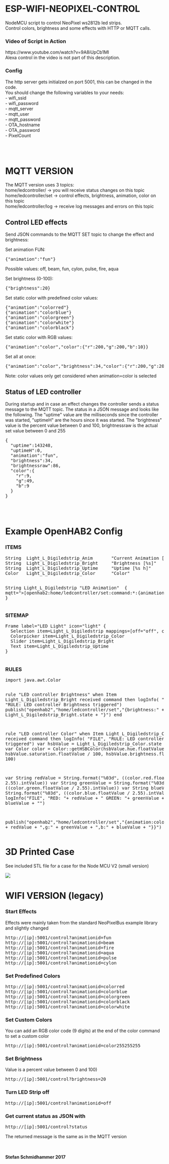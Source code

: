 # ESP-WIFI-NEOPIXEL-CONTROL
NodeMCU script to control NeoPixel ws2812b led strips.<br/>
Control colors, brightness and some effects with HTTP or MQTT calls.

<h3>Video of Script in Action</h3>
https://www.youtube.com/watch?v=9A8iUpCb1MI
<br/>Alexa control in the video is not part of this description.

<h3>Config</h3>
The http server gets initialzed on port 5001, this can be changed in the code.<br/>
You should change the following variables to your needs:<br/>
- wifi_ssid<br/>
- wifi_password<br/>
- mqtt_server<br/>
- mqtt_user<br/>
- mqtt_password<br/>
- OTA_hostname<br/>
- OTA_password<br/>
- PixelCount

<br/><br/>
<h1>MQTT VERSION</h1>

The MQTT version uses 3 topics:<br/>
home/ledcontroller/ -> you will receive status changes on this topic <br/>
home/ledcontroller/set -> control effects, brightness, animation, color on this topic <br/>
home/ledcontroller/log -> receive log messages and errors on this topic 

<h2>Control LED effects</h2>
Send JSON commands to the MQTT SET topic to change the effect and brightness:

Set animation FUN:
<pre>{"animation":"fun"}</pre>
Possible values: off, beam, fun, cylon, pulse, fire, aqua

Set brightness (0-100):
<pre>{"brightness":20}</pre>

Set static color with predefined color values:
<pre>{"animation":"colorred"}
{"animation":"colorblue"}
{"animation":"colorgreen"}
{"animation":"colorwhite"}
{"animation":"colorblack"}</pre>

Set static color with RGB values:
<pre>{"animation":"color","color":{"r":200,"g":200,"b":10}}</pre>

Set all at once:
<pre>{"animation":"color","brightness":34,"color":{"r":200,"g":200,"b":10}}</pre>

Note: color values only get considered when animation=color is selected

<h2>Status of LED controller</h2>
During startup and in case an effect changes the controller sends a status message to the MQTT topic.
The status in a JSON message and looks like the following.
The "uptime" value are the milliseconds since the controller was started, "uptimeH" are the hours since it was started.
The "brightness" value is the percent value between 0 and 100, brightnessraw is the actual set value between 0 and 255
<pre>
{
  "uptime":143248,
  "uptimeH":0,
  "animation":"fun",
  "brightness":34,
  "brightnessraw":86,
  "color":{
    "r":9,
    "g":49,
    "b":9
  }
}
</pre>


<br/><br/>
<h1>Example OpenHAB2 Config</h1>


<h3>ITEMS</h3>
<pre>
String  Light_L_Digiledstrip_Anim       "Current Animation [%s]"        <light>  {mqtt="<[openhab2:home/ledcontroller:state:JSONPATH($.animation)]"}
String  Light_L_Digiledstrip_Bright     "Brightness [%s]"               <dimmablelight>  {mqtt="<[openhab2:home/ledcontroller:state:JSONPATH($.brightness)]"}
String  Light_L_Digiledstrip_Uptime     "Uptime [%s h]"                 <clock>  {mqtt="<[openhab2:home/ledcontroller:state:JSONPATH($.uptimeH)]"}
Color   Light_L_Digiledstrip_Color      "Color"                         <colorwheel>

String  Light_L_Digiledstrip            "LED Animation"                <light> { mqtt=">[openhab2:home/ledcontroller/set:command:*:{animation\\:${command}}]" }
</pre>


<h3>SITEMAP</h3>
<pre>
Frame label="LED Light" icon="light" {
  Selection item=Light_L_Digiledstrip mappings=[off="off", colorblue="Movie", beam="Beam", fun="Party", cylon="Cylon", pulse="Pulse", fire="Fire", aqua="Aqua"]
  Colorpicker item=Light_L_Digiledstrip_Color
  Slider item=Light_L_Digiledstrip_Bright
  Text item=Light_L_Digiledstrip_Uptime
}

</pre>


<h3>RULES</h3>
<pre>
import java.awt.Color

rule "LED controller Brightness"
when
  Item Light_L_Digiledstrip_Bright received command
then
  logInfo( "FILE", "RULE: LED controller Brightness triggered")
  publish("openhab2","home/ledcontroller/set","{brightness:" + Light_L_Digiledstrip_Bright.state + "}")
end

rule "LED controller Color"
when
  Item Light_L_Digiledstrip_Color received command
then
  logInfo( "FILE", "RULE: LED controller Color triggered")
  var hsbValue = Light_L_Digiledstrip_Color.state as HSBType
  var Color color = Color::getHSBColor(hsbValue.hue.floatValue / 360, hsbValue.saturation.floatValue / 100, hsbValue.brightness.floatValue / 100)

  var String redValue   = String.format("%03d", ((color.red.floatValue / 2.55).intValue))
  var String greenValue = String.format("%03d", ((color.green.floatValue / 2.55).intValue))
  var String blueValue  = String.format("%03d", ((color.blue.floatValue / 2.55).intValue))
  logInfo("FILE", "RED: "+ redValue + " GREEN: "+ greenValue +  " BLUE: "+ blueValue + "")

  publish("openhab2","home/ledcontroller/set","{animation:color,color:{r:" + redValue + ",g:" + greenValue + ",b:" + blueValue + "}}")
end
</pre>


<h1>3D Printed Case</h1>

See included STL file for a case for the Node MCU V2 (small version)

<img src="https://raw.githubusercontent.com/Terr4/ESP-WIFI-NEOPIXEL-CONTROL/master/NodeMCUCase09.jpg" />


<h1>WIFI VERSION (legacy)</h1>

<h3>Start Effects</h3>
Effects were mainly taken from the standard NeoPixelBus example library and slightly changed

<pre>http://[ip]:5001/control?animationid=fun
http://[ip]:5001/control?animationid=beam
http://[ip]:5001/control?animationid=fire
http://[ip]:5001/control?animationid=aqua
http://[ip]:5001/control?animationid=pulse
http://[ip]:5001/control?animationid=cylon</pre>


<h3>Set Predefined Colors</h3>

<pre>http://[ip]:5001/control?animationid=colorred
http://[ip]:5001/control?animationid=colorblue
http://[ip]:5001/control?animationid=colorgreen
http://[ip]:5001/control?animationid=colorblack
http://[ip]:5001/control?animationid=colorwhite</pre>

<h3>Set Custom Colors</h3>
You can add an RGB color code (9 digits) at the end of the color command to set a custom color

<pre>http://[ip]:5001/control?animationid=color255255255</pre>

<h3>Set Brightness</h3>
Value is a percent value between 0 and 100)

<pre>http://[ip]:5001/control?brightness=20</pre>

<h3>Turn LED Strip off</h3>

<pre>http://[ip]:5001/control?animationid=off</pre>

<h3>Get current status as JSON with</h3>

<pre>http://[ip]:5001/control?status</pre>
The returned message is the same as in the MQTT version




<br/><br/>
<strong>Stefan Schmidhammer 2017</strong>

